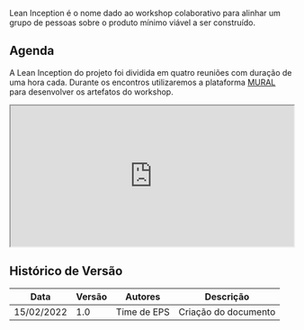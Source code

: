 
Lean Inception é o nome dado ao workshop colaborativo para alinhar um grupo de pessoas sobre o produto mínimo viável a ser construído.

## Agenda

A Lean Inception do projeto foi dividida em quatro reuniões com duração de uma hora cada. Durante os encontros utilizaremos a plataforma [MURAL](https://www.mural.co/) para desenvolver os artefatos do workshop.

<iframe src="https://docs.google.com/spreadsheets/d/e/2PACX-1vTSb9eHNh5KgfloWs5SJF0RMG5CxGtUxmo2pKqSlKxGlimFGUAZKnrvk7gL1v7IFlZD6jzQSRmeSCfd/pubhtml?widget=true&amp;headers=false" width="100%" height="250px"></iframe>

## Histórico de Versão

| Data       | Versão | Autores     | Descrição            |
| ---------- | ------ | ----------- | -------------------- |
| 15/02/2022 | 1.0    | Time de EPS | Criação do documento |
